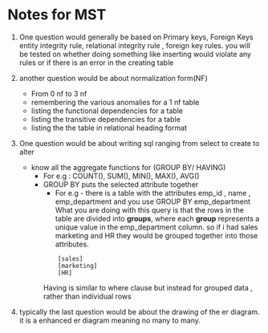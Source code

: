 # Notes for MST

1. One question would generally be based on Primary keys, Foreign Keys
entity integrity rule, relational integrity rule , foreign key rules. 
you will be tested on whether doing something like inserting would violate any rules or if there is an error in the creating table 

2. another question would be about normalization form(NF)
    - From 0 nf to 3 nf
    - remembering the various anomalies for a 1 nf table
    - listing the functional dependencies for a table
    - listing the transitive dependencies for a table
    - listing the the table in relational heading format

3. One question would be about writing sql ranging from select to create to alter 
    - know all the aggregate functions for (GROUP BY/ HAVING)
        - For e.g : COUNT(), SUM(), MIN(), MAX(), AVG()
        - GROUP BY puts the selected attribute together 
            - For e.g - there is a table with the attributes emp_id , name , emp_department and you use GROUP BY emp_department What you are doing with this query is that the rows in the table are divided into **groups**, where each **group** represents a unique value in the emp_department column.
            so if i had sales marketing and HR they would be grouped together into those attributes. 
            ```
                [sales]
                [marketing]
                [HR]
            ```
            Having is similar to where clause but instead for grouped data , rather than  individual rows

4. typically the last question would be about the drawing of the er diagram. it is a enhanced er diagram meaning no many to many.

